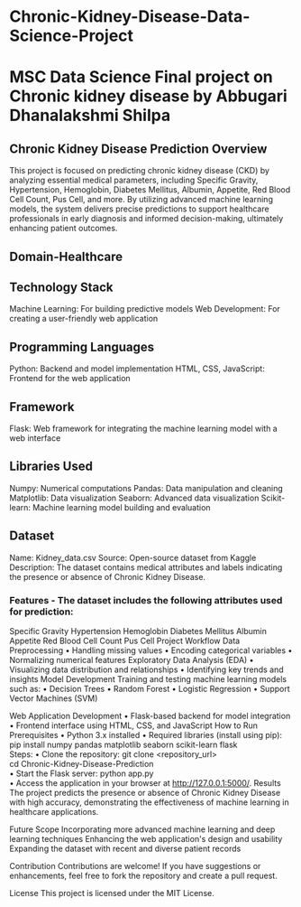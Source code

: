 # Chronic-Kidney-Disease-Data-Science-Project
# MSC Data Science Final project on Chronic kidney disease by Abbugari Dhanalakshmi Shilpa

## Chronic Kidney Disease Prediction Overview
This project is focused on predicting chronic kidney disease (CKD) by analyzing essential medical parameters, including Specific Gravity, Hypertension, Hemoglobin, Diabetes Mellitus, Albumin, Appetite, Red Blood Cell Count, Pus Cell, and more. By utilizing advanced machine learning models, the system delivers precise predictions to support healthcare professionals in early diagnosis and informed decision-making, ultimately enhancing patient outcomes.
 
## Domain-Healthcare

## Technology Stack
Machine Learning: For building predictive models
Web Development: For creating a user-friendly web application
## Programming Languages
Python: Backend and model implementation
HTML, CSS, JavaScript: Frontend for the web application
## Framework
Flask: Web framework for integrating the machine learning model with a web interface
## Libraries Used
Numpy: Numerical computations
Pandas: Data manipulation and cleaning
Matplotlib: Data visualization
Seaborn: Advanced data visualization
Scikit-learn: Machine learning model building and evaluation
## Dataset
Name: Kidney_data.csv
Source: Open-source dataset from Kaggle
Description: The dataset contains medical attributes and labels indicating the presence or absence of Chronic Kidney Disease.
### Features - The dataset includes the following attributes used for prediction:
 

Specific Gravity
Hypertension
Hemoglobin
Diabetes Mellitus
Albumin
Appetite
Red Blood Cell Count
Pus Cell
Project Workflow
Data Preprocessing
•	Handling missing values
•	Encoding categorical variables
•	Normalizing numerical features
Exploratory Data Analysis (EDA)
•	Visualizing data distribution and relationships
•	Identifying key trends and insights
Model Development
Training and testing machine learning models such as:
•	Decision Trees
•	Random Forest
•	Logistic Regression
•	Support Vector Machines (SVM)
 
Web Application Development
•	Flask-based backend for model integration
•	Frontend interface using HTML, CSS, and JavaScript
How to Run
Prerequisites
•	Python 3.x installed
•	Required libraries (install using pip):
               pip install numpy pandas matplotlib seaborn scikit-learn flask  
Steps:
•	Clone the repository:
               git clone <repository_url>  
               cd Chronic-Kidney-Disease-Prediction  
•	Start the Flask server:
                 python app.py  
•	Access the application in your browser at http://127.0.0.1:5000/.
Results
The project predicts the presence or absence of Chronic Kidney Disease with high accuracy, demonstrating the effectiveness of machine learning in healthcare applications.
 
Future Scope
Incorporating more advanced machine learning and deep learning techniques
Enhancing the web application's design and usability
Expanding the dataset with recent and diverse patient records
 
Contribution
Contributions are welcome! If you have suggestions or enhancements, feel free to fork the repository and create a pull request.

License
This project is licensed under the MIT License.
